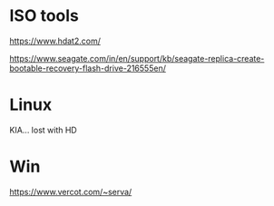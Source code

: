 # ISO tools

https://www.hdat2.com/

https://www.seagate.com/in/en/support/kb/seagate-replica-create-bootable-recovery-flash-drive-216555en/

# Linux

KIA... lost with HD

# Win

https://www.vercot.com/~serva/
